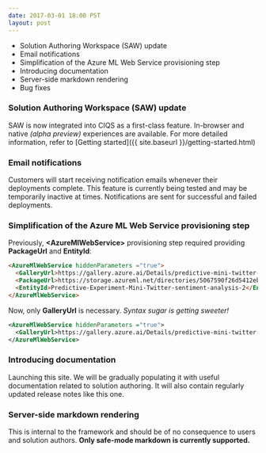 ```yaml
---
date: 2017-03-01 18:00 PST
layout: post
---
```

- Solution Authoring Workspace (SAW) update
- Email notifications
- Simplification of the Azure ML Web Service provisioning step
- Introducing documentation
- Server-side markdown rendering
- Bug fixes

<!--more-->

### Solution Authoring Workspace (SAW) update

SAW is now integrated into CIQS as a first-class feature. In-browser and native *(alpha preview)* experiences are available. For more detailed information, refer to [Getting started]({{ site.baseurl }}/getting-started.html)

### Email notifications

Customers will start receiving notification emails whenever their deployments complete. This feature is currently being tested and may be temporarily inactive at times. Notifications are sent for successful and failed deployments.

### Simplification of the Azure ML Web Service provisioning step

Previously, **&lt;AzureMlWebService&gt;** provisioning step required providing **PackageUrl** and **EntityId**:

``` html
<AzureMlWebService hiddenParameters ="true">
  <GalleryUrl>https://gallery.azure.ai/Details/predictive-mini-twitter-sentiment-analysis-experiment-1</GalleryUrl>
  <PackageUrl>https://storage.azureml.net/directories/5067590f26d5412ebf2220a1dacb0f22/items</PackageUrl>
  <EntityId>Predictive-Experiment-Mini-Twitter-sentiment-analysis-2</EntityId>
</AzureMlWebService>
```
Now, only **GalleryUrl** is necessary. *Syntax sugar is getting sweeter!*
```xml
<AzureMlWebService hiddenParameters ="true">
  <GalleryUrl>https://gallery.azure.ai/Details/predictive-mini-twitter-sentiment-analysis-experiment-1</GalleryUrl>
</AzureMlWebService>
```

### Introducing documentation

Launching this site. We will be gradually populating it with useful documentation related to solution authoring. It will also contain regularly updated release notes like this one.

### Server-side markdown rendering

This is internal to the framework and should be of no consequence to users and solution authors. **Only safe-mode markdown is currently supported.**
